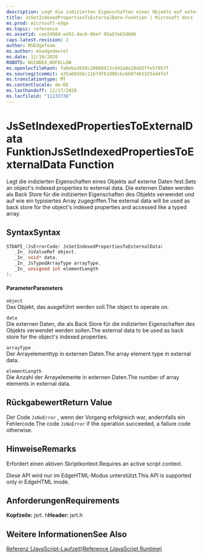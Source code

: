 ```yaml
---
description: Legt die indizierten Eigenschaften eines Objekts auf externe Daten fest. Die externen Daten werden als Back Store für die indizierten Eigenschaften des Objekts verwendet und auf wie ein typisiertes Array zugegriffen.
title: JsSetIndexedPropertiesToExternalData-Funktion | Microsoft docs
ms.prod: microsoft-edge
ms.topic: reference
ms.assetid: cee2d86d-ed42-4acb-86ef-95a67e63d0d6
caps.latest.revision: 2
author: MSEdgeTeam
ms.author: msedgedevrel
ms.date: 11/19/2020
ROBOTS: NOINDEX,NOFOLLOW
ms.openlocfilehash: fa0eba3659c20066913cd42a0a18dd5ffe5f857f
ms.sourcegitcommit: a35a6b5bbc21b7df61d08cbc6b074b5325ad4fef
ms.translationtype: MT
ms.contentlocale: de-DE
ms.lasthandoff: 12/17/2020
ms.locfileid: "11233736"
---
```

# <span data-ttu-id="830f8-104">JsSetIndexedPropertiesToExternalData Funktion</span><span class="sxs-lookup"><span data-stu-id="830f8-104">JsSetIndexedPropertiesToExternalData Function</span></span>

<span data-ttu-id="830f8-105">Legt die indizierten Eigenschaften eines Objekts auf externe Daten fest.</span><span class="sxs-lookup"><span data-stu-id="830f8-105">Sets an object's indexed properties to external data.</span></span> <span data-ttu-id="830f8-106">Die externen Daten werden als Back Store für die indizierten Eigenschaften des Objekts verwendet und auf wie ein typisiertes Array zugegriffen.</span><span class="sxs-lookup"><span data-stu-id="830f8-106">The external data will be used as back store for the object's indexed properties and accessed like a typed array.</span></span>  
  
## <span data-ttu-id="830f8-107">Syntax</span><span class="sxs-lookup"><span data-stu-id="830f8-107">Syntax</span></span>  
  
```cpp  
STDAPI_(JsErrorCode) JsSetIndexedPropertiesToExternalData(  
   _In_ JsValueRef object,  
   _In_ void* data,  
   _In_ JsTypedArrayType arrayType,  
   _In_ unsigned int elementLength  
);  
```  
  
#### <span data-ttu-id="830f8-108">Parameter</span><span class="sxs-lookup"><span data-stu-id="830f8-108">Parameters</span></span>  
 `object`  
 <span data-ttu-id="830f8-109">Das Objekt, das ausgeführt werden soll.</span><span class="sxs-lookup"><span data-stu-id="830f8-109">The object to operate on.</span></span>  
  
 `data`  
 <span data-ttu-id="830f8-110">Die externen Daten, die als Back Store für die indizierten Eigenschaften des Objekts verwendet werden sollen.</span><span class="sxs-lookup"><span data-stu-id="830f8-110">The external data to be used as back store for the object's indexed properties.</span></span>  
  
 `arrayType`  
 <span data-ttu-id="830f8-111">Der Arrayelementtyp in externen Daten.</span><span class="sxs-lookup"><span data-stu-id="830f8-111">The array element type in external data.</span></span>  
  
 `elementLength`  
 <span data-ttu-id="830f8-112">Die Anzahl der Arrayelemente in externen Daten.</span><span class="sxs-lookup"><span data-stu-id="830f8-112">The number of array elements in external data.</span></span>  
  
## <span data-ttu-id="830f8-113">Rückgabewert</span><span class="sxs-lookup"><span data-stu-id="830f8-113">Return Value</span></span>  
 <span data-ttu-id="830f8-114">Der Code `JsNoError` , wenn der Vorgang erfolgreich war, andernfalls ein Fehlercode.</span><span class="sxs-lookup"><span data-stu-id="830f8-114">The code `JsNoError` if the operation succeeded, a failure code otherwise.</span></span>  
  
## <span data-ttu-id="830f8-115">Hinweise</span><span class="sxs-lookup"><span data-stu-id="830f8-115">Remarks</span></span>  
 <span data-ttu-id="830f8-116">Erfordert einen aktiven Skriptkontext.</span><span class="sxs-lookup"><span data-stu-id="830f8-116">Requires an active script context.</span></span>  
  
 <span data-ttu-id="830f8-117">Diese API wird nur im EdgeHTML-Modus unterstützt.</span><span class="sxs-lookup"><span data-stu-id="830f8-117">This API is supported only in EdgeHTML mode.</span></span>  
  
## <span data-ttu-id="830f8-118">Anforderungen</span><span class="sxs-lookup"><span data-stu-id="830f8-118">Requirements</span></span>  
 <span data-ttu-id="830f8-119">**Kopfzeile:** jsrt. h</span><span class="sxs-lookup"><span data-stu-id="830f8-119">**Header:** jsrt.h</span></span>  
  
## <span data-ttu-id="830f8-120">Weitere Informationen</span><span class="sxs-lookup"><span data-stu-id="830f8-120">See Also</span></span>  
 [<span data-ttu-id="830f8-121">Referenz (JavaScript-Laufzeit)</span><span class="sxs-lookup"><span data-stu-id="830f8-121">Reference (JavaScript Runtime)</span></span>](../chakra-hosting/reference-javascript-runtime.md)
